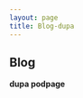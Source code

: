 ```yaml
---
layout: page
title: Blog-dupa
---
```

<div class="col-lg-12 text-center">
	<h2 class="section-heading text-uppercase">Blog</h2>
</div>

**dupa podpage**